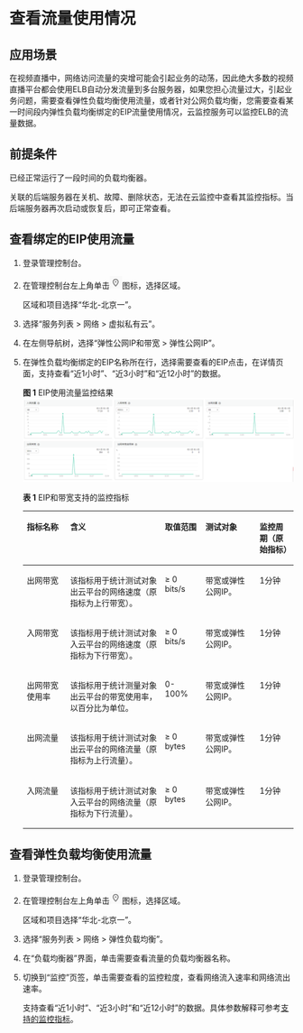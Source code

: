 # 查看流量使用情况<a name="ZH-CN_TOPIC_0172671953"></a>

## 应用场景<a name="zh-cn_topic_0170711843_section2045254913916"></a>

在视频直播中，网络访问流量的突增可能会引起业务的动荡，因此绝大多数的视频直播平台都会使用ELB自动分发流量到多台服务器，如果您担心流量过大，引起业务问题，需要查看弹性负载均衡使用流量，或者针对公网负载均衡，您需要查看某一时间段内弹性负载均衡绑定的EIP流量使用情况，云监控服务可以监控ELB的流量数据。

## 前提条件<a name="zh-cn_topic_0170711843_section142638772919"></a>

已经正常运行了一段时间的负载均衡器。

关联的后端服务器在关机、故障、删除状态，无法在云监控中查看其监控指标。当后端服务器再次启动或恢复后，即可正常查看。

## 查看绑定的EIP使用流量<a name="zh-cn_topic_0170711843_section1792954410561"></a>

1.  登录管理控制台。
2.  在管理控制台左上角单击![](figures/zh-cn_image_0172671957.gif)图标，选择区域。

    区域和项目选择“华北-北京一”。

3.  选择“服务列表 \> 网络 \> 虚拟私有云”。
4.  在左侧导航树，选择“弹性公网IP和带宽 \> 弹性公网IP”。
5.  在弹性负载均衡绑定的EIP名称所在行，选择需要查看的EIP点击，在详情页面，支持查看“近1小时”、“近3小时”和“近12小时”的数据。

    **图 1**  EIP使用流量监控结果<a name="zh-cn_topic_0170711843_fig1051074214465"></a>  
    ![](figures/EIP使用流量监控结果.png "EIP使用流量监控结果")

    **表 1**  EIP和带宽支持的监控指标

    <a name="zh-cn_topic_0170711843_table19292448162913"></a>
    <table><thead align="left"><tr id="zh-cn_topic_0170711843_zh-cn_topic_0084572246_row131515012131"><th class="cellrowborder" valign="top" width="16%" id="mcps1.2.6.1.1"><p id="zh-cn_topic_0170711843_zh-cn_topic_0084572246_p113151950141311"><a name="zh-cn_topic_0170711843_zh-cn_topic_0084572246_p113151950141311"></a><a name="zh-cn_topic_0170711843_zh-cn_topic_0084572246_p113151950141311"></a>指标名称</p>
    </th>
    <th class="cellrowborder" valign="top" width="35%" id="mcps1.2.6.1.2"><p id="zh-cn_topic_0170711843_zh-cn_topic_0084572246_p7315185041316"><a name="zh-cn_topic_0170711843_zh-cn_topic_0084572246_p7315185041316"></a><a name="zh-cn_topic_0170711843_zh-cn_topic_0084572246_p7315185041316"></a>含义</p>
    </th>
    <th class="cellrowborder" valign="top" width="15%" id="mcps1.2.6.1.3"><p id="zh-cn_topic_0170711843_zh-cn_topic_0084572246_p163151150111313"><a name="zh-cn_topic_0170711843_zh-cn_topic_0084572246_p163151150111313"></a><a name="zh-cn_topic_0170711843_zh-cn_topic_0084572246_p163151150111313"></a>取值范围</p>
    </th>
    <th class="cellrowborder" valign="top" width="20%" id="mcps1.2.6.1.4"><p id="zh-cn_topic_0170711843_zh-cn_topic_0084572246_p4315195020131"><a name="zh-cn_topic_0170711843_zh-cn_topic_0084572246_p4315195020131"></a><a name="zh-cn_topic_0170711843_zh-cn_topic_0084572246_p4315195020131"></a>测试对象</p>
    </th>
    <th class="cellrowborder" valign="top" width="14.000000000000002%" id="mcps1.2.6.1.5"><p id="zh-cn_topic_0170711843_zh-cn_topic_0084572246_zh-cn_topic_0015479905_p149861350132514"><a name="zh-cn_topic_0170711843_zh-cn_topic_0084572246_zh-cn_topic_0015479905_p149861350132514"></a><a name="zh-cn_topic_0170711843_zh-cn_topic_0084572246_zh-cn_topic_0015479905_p149861350132514"></a>监控周期（原始指标）</p>
    </th>
    </tr>
    </thead>
    <tbody><tr id="zh-cn_topic_0170711843_zh-cn_topic_0084572246_row1031915016133"><td class="cellrowborder" valign="top" width="16%" headers="mcps1.2.6.1.1 "><p id="zh-cn_topic_0170711843_zh-cn_topic_0084572246_p8319125019135"><a name="zh-cn_topic_0170711843_zh-cn_topic_0084572246_p8319125019135"></a><a name="zh-cn_topic_0170711843_zh-cn_topic_0084572246_p8319125019135"></a>出网带宽</p>
    </td>
    <td class="cellrowborder" valign="top" width="35%" headers="mcps1.2.6.1.2 "><p id="zh-cn_topic_0170711843_zh-cn_topic_0084572246_p38824249167"><a name="zh-cn_topic_0170711843_zh-cn_topic_0084572246_p38824249167"></a><a name="zh-cn_topic_0170711843_zh-cn_topic_0084572246_p38824249167"></a>该指标用于统计测试对象出云平台的网络速度（原指标为上行带宽）。</p>
    </td>
    <td class="cellrowborder" valign="top" width="15%" headers="mcps1.2.6.1.3 "><p id="zh-cn_topic_0170711843_zh-cn_topic_0084572246_p16856133111520"><a name="zh-cn_topic_0170711843_zh-cn_topic_0084572246_p16856133111520"></a><a name="zh-cn_topic_0170711843_zh-cn_topic_0084572246_p16856133111520"></a>≥ 0 bits/s</p>
    </td>
    <td class="cellrowborder" valign="top" width="20%" headers="mcps1.2.6.1.4 "><p id="zh-cn_topic_0170711843_zh-cn_topic_0084572246_p1792418213227"><a name="zh-cn_topic_0170711843_zh-cn_topic_0084572246_p1792418213227"></a><a name="zh-cn_topic_0170711843_zh-cn_topic_0084572246_p1792418213227"></a>带宽或弹性公网IP。</p>
    </td>
    <td class="cellrowborder" valign="top" width="14.000000000000002%" headers="mcps1.2.6.1.5 "><p id="zh-cn_topic_0170711843_zh-cn_topic_0084572246_p174451854172614"><a name="zh-cn_topic_0170711843_zh-cn_topic_0084572246_p174451854172614"></a><a name="zh-cn_topic_0170711843_zh-cn_topic_0084572246_p174451854172614"></a>1分钟</p>
    </td>
    </tr>
    <tr id="zh-cn_topic_0170711843_zh-cn_topic_0084572246_row3319550151313"><td class="cellrowborder" valign="top" width="16%" headers="mcps1.2.6.1.1 "><p id="zh-cn_topic_0170711843_zh-cn_topic_0084572246_p43193504133"><a name="zh-cn_topic_0170711843_zh-cn_topic_0084572246_p43193504133"></a><a name="zh-cn_topic_0170711843_zh-cn_topic_0084572246_p43193504133"></a>入网带宽</p>
    </td>
    <td class="cellrowborder" valign="top" width="35%" headers="mcps1.2.6.1.2 "><p id="zh-cn_topic_0170711843_zh-cn_topic_0084572246_p6885202415164"><a name="zh-cn_topic_0170711843_zh-cn_topic_0084572246_p6885202415164"></a><a name="zh-cn_topic_0170711843_zh-cn_topic_0084572246_p6885202415164"></a>该指标用于统计测试对象入云平台的网络速度（原指标为下行带宽）。</p>
    </td>
    <td class="cellrowborder" valign="top" width="15%" headers="mcps1.2.6.1.3 "><p id="zh-cn_topic_0170711843_zh-cn_topic_0084572246_p1785863115157"><a name="zh-cn_topic_0170711843_zh-cn_topic_0084572246_p1785863115157"></a><a name="zh-cn_topic_0170711843_zh-cn_topic_0084572246_p1785863115157"></a>≥ 0 bits/s</p>
    </td>
    <td class="cellrowborder" valign="top" width="20%" headers="mcps1.2.6.1.4 "><p id="zh-cn_topic_0170711843_zh-cn_topic_0084572246_p668342819225"><a name="zh-cn_topic_0170711843_zh-cn_topic_0084572246_p668342819225"></a><a name="zh-cn_topic_0170711843_zh-cn_topic_0084572246_p668342819225"></a>带宽或弹性公网IP。</p>
    </td>
    <td class="cellrowborder" valign="top" width="14.000000000000002%" headers="mcps1.2.6.1.5 "><p id="zh-cn_topic_0170711843_zh-cn_topic_0084572246_p0447195414265"><a name="zh-cn_topic_0170711843_zh-cn_topic_0084572246_p0447195414265"></a><a name="zh-cn_topic_0170711843_zh-cn_topic_0084572246_p0447195414265"></a>1分钟</p>
    </td>
    </tr>
    <tr id="zh-cn_topic_0170711843_zh-cn_topic_0084572246_row6447114545915"><td class="cellrowborder" valign="top" width="16%" headers="mcps1.2.6.1.1 "><p id="zh-cn_topic_0170711843_zh-cn_topic_0084572246_p17890115715920"><a name="zh-cn_topic_0170711843_zh-cn_topic_0084572246_p17890115715920"></a><a name="zh-cn_topic_0170711843_zh-cn_topic_0084572246_p17890115715920"></a>出网带宽使用率</p>
    </td>
    <td class="cellrowborder" valign="top" width="35%" headers="mcps1.2.6.1.2 "><p id="zh-cn_topic_0170711843_zh-cn_topic_0084572246_p16891257145911"><a name="zh-cn_topic_0170711843_zh-cn_topic_0084572246_p16891257145911"></a><a name="zh-cn_topic_0170711843_zh-cn_topic_0084572246_p16891257145911"></a>该指标用于统计测量对象出云平台的带宽使用率，以百分比为单位。</p>
    </td>
    <td class="cellrowborder" valign="top" width="15%" headers="mcps1.2.6.1.3 "><p id="zh-cn_topic_0170711843_zh-cn_topic_0084572246_p14892155717598"><a name="zh-cn_topic_0170711843_zh-cn_topic_0084572246_p14892155717598"></a><a name="zh-cn_topic_0170711843_zh-cn_topic_0084572246_p14892155717598"></a>0-100%</p>
    </td>
    <td class="cellrowborder" valign="top" width="20%" headers="mcps1.2.6.1.4 "><p id="zh-cn_topic_0170711843_zh-cn_topic_0084572246_p17893125714598"><a name="zh-cn_topic_0170711843_zh-cn_topic_0084572246_p17893125714598"></a><a name="zh-cn_topic_0170711843_zh-cn_topic_0084572246_p17893125714598"></a>带宽或弹性公网IP。</p>
    </td>
    <td class="cellrowborder" valign="top" width="14.000000000000002%" headers="mcps1.2.6.1.5 "><p id="zh-cn_topic_0170711843_zh-cn_topic_0084572246_p114711857142615"><a name="zh-cn_topic_0170711843_zh-cn_topic_0084572246_p114711857142615"></a><a name="zh-cn_topic_0170711843_zh-cn_topic_0084572246_p114711857142615"></a>1分钟</p>
    </td>
    </tr>
    <tr id="zh-cn_topic_0170711843_zh-cn_topic_0084572246_row04362259179"><td class="cellrowborder" valign="top" width="16%" headers="mcps1.2.6.1.1 "><p id="zh-cn_topic_0170711843_zh-cn_topic_0084572246_p55042030141711"><a name="zh-cn_topic_0170711843_zh-cn_topic_0084572246_p55042030141711"></a><a name="zh-cn_topic_0170711843_zh-cn_topic_0084572246_p55042030141711"></a>出网流量</p>
    </td>
    <td class="cellrowborder" valign="top" width="35%" headers="mcps1.2.6.1.2 "><p id="zh-cn_topic_0170711843_zh-cn_topic_0084572246_p050623091713"><a name="zh-cn_topic_0170711843_zh-cn_topic_0084572246_p050623091713"></a><a name="zh-cn_topic_0170711843_zh-cn_topic_0084572246_p050623091713"></a>该指标用于统计测试对象出云平台的网络流量（原指标为上行流量）。</p>
    </td>
    <td class="cellrowborder" valign="top" width="15%" headers="mcps1.2.6.1.3 "><p id="zh-cn_topic_0170711843_zh-cn_topic_0084572246_p55084302174"><a name="zh-cn_topic_0170711843_zh-cn_topic_0084572246_p55084302174"></a><a name="zh-cn_topic_0170711843_zh-cn_topic_0084572246_p55084302174"></a>≥ 0 bytes</p>
    </td>
    <td class="cellrowborder" valign="top" width="20%" headers="mcps1.2.6.1.4 "><p id="zh-cn_topic_0170711843_zh-cn_topic_0084572246_p350963011179"><a name="zh-cn_topic_0170711843_zh-cn_topic_0084572246_p350963011179"></a><a name="zh-cn_topic_0170711843_zh-cn_topic_0084572246_p350963011179"></a>带宽或弹性公网IP。</p>
    </td>
    <td class="cellrowborder" valign="top" width="14.000000000000002%" headers="mcps1.2.6.1.5 "><p id="zh-cn_topic_0170711843_zh-cn_topic_0084572246_p161356052711"><a name="zh-cn_topic_0170711843_zh-cn_topic_0084572246_p161356052711"></a><a name="zh-cn_topic_0170711843_zh-cn_topic_0084572246_p161356052711"></a>1分钟</p>
    </td>
    </tr>
    <tr id="zh-cn_topic_0170711843_zh-cn_topic_0084572246_row15479102116173"><td class="cellrowborder" valign="top" width="16%" headers="mcps1.2.6.1.1 "><p id="zh-cn_topic_0170711843_zh-cn_topic_0084572246_p1451019302175"><a name="zh-cn_topic_0170711843_zh-cn_topic_0084572246_p1451019302175"></a><a name="zh-cn_topic_0170711843_zh-cn_topic_0084572246_p1451019302175"></a>入网流量</p>
    </td>
    <td class="cellrowborder" valign="top" width="35%" headers="mcps1.2.6.1.2 "><p id="zh-cn_topic_0170711843_zh-cn_topic_0084572246_p1051010308176"><a name="zh-cn_topic_0170711843_zh-cn_topic_0084572246_p1051010308176"></a><a name="zh-cn_topic_0170711843_zh-cn_topic_0084572246_p1051010308176"></a>该指标用于统计测试对象入云平台的网络流量（原指标为下行流量）。</p>
    </td>
    <td class="cellrowborder" valign="top" width="15%" headers="mcps1.2.6.1.3 "><p id="zh-cn_topic_0170711843_zh-cn_topic_0084572246_p15512163016174"><a name="zh-cn_topic_0170711843_zh-cn_topic_0084572246_p15512163016174"></a><a name="zh-cn_topic_0170711843_zh-cn_topic_0084572246_p15512163016174"></a>≥ 0 bytes</p>
    </td>
    <td class="cellrowborder" valign="top" width="20%" headers="mcps1.2.6.1.4 "><p id="zh-cn_topic_0170711843_zh-cn_topic_0084572246_p1551510300176"><a name="zh-cn_topic_0170711843_zh-cn_topic_0084572246_p1551510300176"></a><a name="zh-cn_topic_0170711843_zh-cn_topic_0084572246_p1551510300176"></a>带宽或弹性公网IP。</p>
    </td>
    <td class="cellrowborder" valign="top" width="14.000000000000002%" headers="mcps1.2.6.1.5 "><p id="zh-cn_topic_0170711843_zh-cn_topic_0084572246_p213710017275"><a name="zh-cn_topic_0170711843_zh-cn_topic_0084572246_p213710017275"></a><a name="zh-cn_topic_0170711843_zh-cn_topic_0084572246_p213710017275"></a>1分钟</p>
    </td>
    </tr>
    </tbody>
    </table>


## 查看弹性负载均衡使用流量<a name="zh-cn_topic_0170711843_section17480101612314"></a>

1.  登录管理控制台。
2.  在管理控制台左上角单击![](figures/zh-cn_image_0172671959.gif)图标，选择区域。

    区域和项目选择“华北-北京一”。

3.  选择“服务列表 \> 网络 \> 弹性负载均衡”。
4.  在“负载均衡器”界面，单击需要查看流量的负载均衡器名称。
5.  切换到“监控”页签，单击需要查看的监控粒度，查看网络流入速率和网络流出速率。

    支持查看“近1小时”、“近3小时”和“近12小时”的数据。具体参数解释可参考[支持的监控指标](https://support.huaweicloud.com/usermanual-elb/zh_cn_elb_08_0001.html)。


